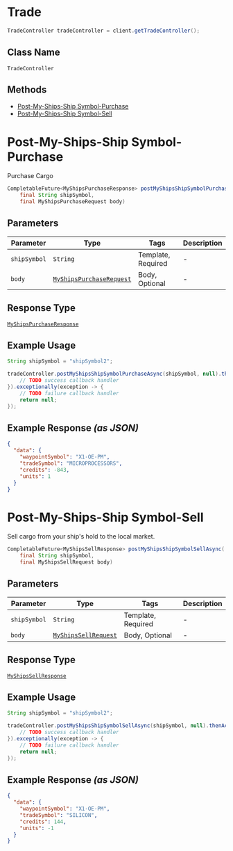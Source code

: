 # Trade

```java
TradeController tradeController = client.getTradeController();
```

## Class Name

`TradeController`

## Methods

* [Post-My-Ships-Ship Symbol-Purchase](../../doc/controllers/trade.md#post-my-ships-ship-symbol-purchase)
* [Post-My-Ships-Ship Symbol-Sell](../../doc/controllers/trade.md#post-my-ships-ship-symbol-sell)


# Post-My-Ships-Ship Symbol-Purchase

Purchase Cargo

```java
CompletableFuture<MyShipsPurchaseResponse> postMyShipsShipSymbolPurchaseAsync(
    final String shipSymbol,
    final MyShipsPurchaseRequest body)
```

## Parameters

| Parameter | Type | Tags | Description |
|  --- | --- | --- | --- |
| `shipSymbol` | `String` | Template, Required | - |
| `body` | [`MyShipsPurchaseRequest`](../../doc/models/my-ships-purchase-request.md) | Body, Optional | - |

## Response Type

[`MyShipsPurchaseResponse`](../../doc/models/my-ships-purchase-response.md)

## Example Usage

```java
String shipSymbol = "shipSymbol2";

tradeController.postMyShipsShipSymbolPurchaseAsync(shipSymbol, null).thenAccept(result -> {
    // TODO success callback handler
}).exceptionally(exception -> {
    // TODO failure callback handler
    return null;
});
```

## Example Response *(as JSON)*

```json
{
  "data": {
    "waypointSymbol": "X1-OE-PM",
    "tradeSymbol": "MICROPROCESSORS",
    "credits": -843,
    "units": 1
  }
}
```


# Post-My-Ships-Ship Symbol-Sell

Sell cargo from your ship's hold to the local market.

```java
CompletableFuture<MyShipsSellResponse> postMyShipsShipSymbolSellAsync(
    final String shipSymbol,
    final MyShipsSellRequest body)
```

## Parameters

| Parameter | Type | Tags | Description |
|  --- | --- | --- | --- |
| `shipSymbol` | `String` | Template, Required | - |
| `body` | [`MyShipsSellRequest`](../../doc/models/my-ships-sell-request.md) | Body, Optional | - |

## Response Type

[`MyShipsSellResponse`](../../doc/models/my-ships-sell-response.md)

## Example Usage

```java
String shipSymbol = "shipSymbol2";

tradeController.postMyShipsShipSymbolSellAsync(shipSymbol, null).thenAccept(result -> {
    // TODO success callback handler
}).exceptionally(exception -> {
    // TODO failure callback handler
    return null;
});
```

## Example Response *(as JSON)*

```json
{
  "data": {
    "waypointSymbol": "X1-OE-PM",
    "tradeSymbol": "SILICON",
    "credits": 144,
    "units": -1
  }
}
```

